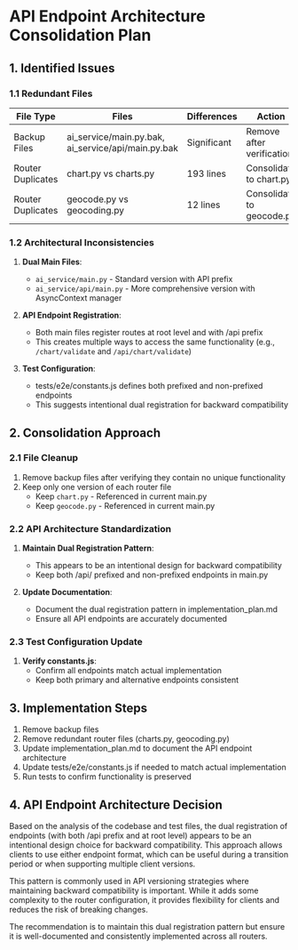 # API Endpoint Architecture Consolidation Plan

## 1. Identified Issues

### 1.1 Redundant Files

| File Type | Files | Differences | Action |
|-----------|-------|-------------|--------|
| Backup Files | ai_service/main.py.bak, ai_service/api/main.py.bak | Significant | Remove after verification |
| Router Duplicates | chart.py vs charts.py | 193 lines | Consolidate to chart.py |
| Router Duplicates | geocode.py vs geocoding.py | 12 lines | Consolidate to geocode.py |

### 1.2 Architectural Inconsistencies

1. **Dual Main Files**:
   - `ai_service/main.py` - Standard version with API prefix
   - `ai_service/api/main.py` - More comprehensive version with AsyncContext manager

2. **API Endpoint Registration**:
   - Both main files register routes at root level and with /api prefix
   - This creates multiple ways to access the same functionality (e.g., `/chart/validate` and `/api/chart/validate`)

3. **Test Configuration**:
   - tests/e2e/constants.js defines both prefixed and non-prefixed endpoints
   - This suggests intentional dual registration for backward compatibility

## 2. Consolidation Approach

### 2.1 File Cleanup

1. Remove backup files after verifying they contain no unique functionality
2. Keep only one version of each router file
   - Keep `chart.py` - Referenced in current main.py
   - Keep `geocode.py` - Referenced in current main.py

### 2.2 API Architecture Standardization

1. **Maintain Dual Registration Pattern**:
   - This appears to be an intentional design for backward compatibility
   - Keep both /api/ prefixed and non-prefixed endpoints in main.py

2. **Update Documentation**:
   - Document the dual registration pattern in implementation_plan.md
   - Ensure all API endpoints are accurately documented

### 2.3 Test Configuration Update

1. **Verify constants.js**:
   - Confirm all endpoints match actual implementation
   - Keep both primary and alternative endpoints consistent

## 3. Implementation Steps

1. Remove backup files
2. Remove redundant router files (charts.py, geocoding.py)
3. Update implementation_plan.md to document the API endpoint architecture
4. Update tests/e2e/constants.js if needed to match actual implementation
5. Run tests to confirm functionality is preserved

## 4. API Endpoint Architecture Decision

Based on the analysis of the codebase and test files, the dual registration of endpoints (with both /api prefix and at root level) appears to be an intentional design choice for backward compatibility. This approach allows clients to use either endpoint format, which can be useful during a transition period or when supporting multiple client versions.

This pattern is commonly used in API versioning strategies where maintaining backward compatibility is important. While it adds some complexity to the router configuration, it provides flexibility for clients and reduces the risk of breaking changes.

The recommendation is to maintain this dual registration pattern but ensure it is well-documented and consistently implemented across all routers.
